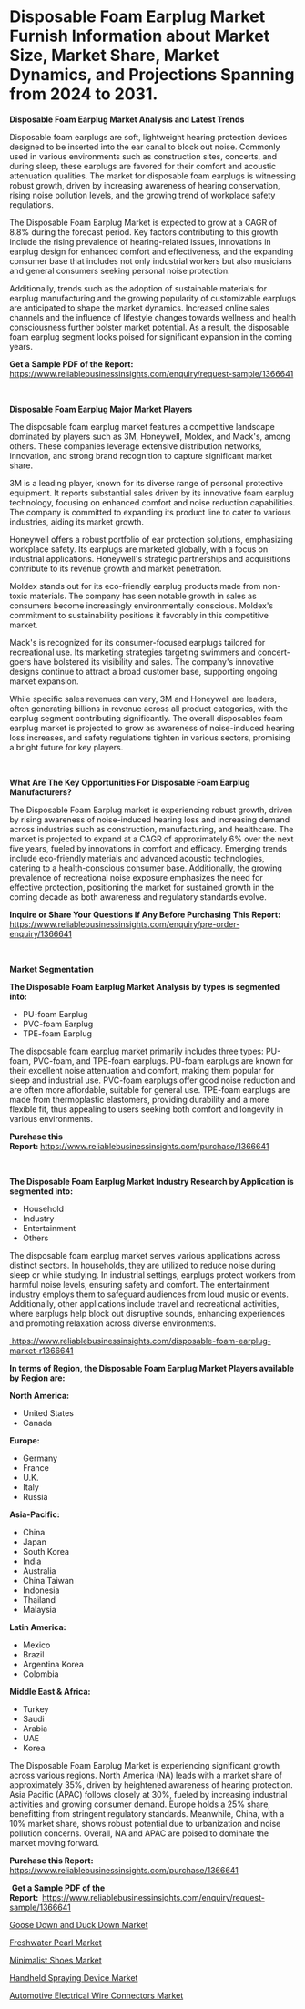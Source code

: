 <p><h1>Disposable Foam Earplug Market Furnish Information about Market Size, Market Share, Market Dynamics, and Projections Spanning from 2024 to 2031.</h1></p><p><strong>Disposable Foam Earplug Market Analysis and Latest Trends</strong></p>
<p><p>Disposable foam earplugs are soft, lightweight hearing protection devices designed to be inserted into the ear canal to block out noise. Commonly used in various environments such as construction sites, concerts, and during sleep, these earplugs are favored for their comfort and acoustic attenuation qualities. The market for disposable foam earplugs is witnessing robust growth, driven by increasing awareness of hearing conservation, rising noise pollution levels, and the growing trend of workplace safety regulations.</p><p>The Disposable Foam Earplug Market is expected to grow at a CAGR of 8.8% during the forecast period. Key factors contributing to this growth include the rising prevalence of hearing-related issues, innovations in earplug design for enhanced comfort and effectiveness, and the expanding consumer base that includes not only industrial workers but also musicians and general consumers seeking personal noise protection.</p><p>Additionally, trends such as the adoption of sustainable materials for earplug manufacturing and the growing popularity of customizable earplugs are anticipated to shape the market dynamics. Increased online sales channels and the influence of lifestyle changes towards wellness and health consciousness further bolster market potential. As a result, the disposable foam earplug segment looks poised for significant expansion in the coming years.</p></p>
<p><strong>Get a Sample PDF of the Report:&nbsp;</strong> <a href="https://www.reliablebusinessinsights.com/enquiry/request-sample/1366641?utm_campaign=39&utm_medium=2&utm_source=Github&utm_content=ia&utm_term=06122024&utm_id=disposable-foam-earplug">https://www.reliablebusinessinsights.com/enquiry/request-sample/1366641</a></p>
<p>&nbsp;</p>
<p><strong>Disposable Foam Earplug Major Market Players</strong></p>
<p><p>The disposable foam earplug market features a competitive landscape dominated by players such as 3M, Honeywell, Moldex, and Mack's, among others. These companies leverage extensive distribution networks, innovation, and strong brand recognition to capture significant market share. </p><p>3M is a leading player, known for its diverse range of personal protective equipment. It reports substantial sales driven by its innovative foam earplug technology, focusing on enhanced comfort and noise reduction capabilities. The company is committed to expanding its product line to cater to various industries, aiding its market growth.</p><p>Honeywell offers a robust portfolio of ear protection solutions, emphasizing workplace safety. Its earplugs are marketed globally, with a focus on industrial applications. Honeywell's strategic partnerships and acquisitions contribute to its revenue growth and market penetration.</p><p>Moldex stands out for its eco-friendly earplug products made from non-toxic materials. The company has seen notable growth in sales as consumers become increasingly environmentally conscious. Moldex's commitment to sustainability positions it favorably in this competitive market.</p><p>Mack's is recognized for its consumer-focused earplugs tailored for recreational use. Its marketing strategies targeting swimmers and concert-goers have bolstered its visibility and sales. The company's innovative designs continue to attract a broad customer base, supporting ongoing market expansion.</p><p>While specific sales revenues can vary, 3M and Honeywell are leaders, often generating billions in revenue across all product categories, with the earplug segment contributing significantly. The overall disposables foam earplug market is projected to grow as awareness of noise-induced hearing loss increases, and safety regulations tighten in various sectors, promising a bright future for key players.</p></p>
<p>&nbsp;</p>
<p><strong>What Are The Key Opportunities For Disposable Foam Earplug Manufacturers?</strong></p>
<p><p>The Disposable Foam Earplug market is experiencing robust growth, driven by rising awareness of noise-induced hearing loss and increasing demand across industries such as construction, manufacturing, and healthcare. The market is projected to expand at a CAGR of approximately 6% over the next five years, fueled by innovations in comfort and efficacy. Emerging trends include eco-friendly materials and advanced acoustic technologies, catering to a health-conscious consumer base. Additionally, the growing prevalence of recreational noise exposure emphasizes the need for effective protection, positioning the market for sustained growth in the coming decade as both awareness and regulatory standards evolve.</p></p>
<p><strong>Inquire or Share Your Questions If Any Before Purchasing This Report:</strong> <a href="https://www.reliablebusinessinsights.com/enquiry/pre-order-enquiry/1366641?utm_campaign=39&utm_medium=2&utm_source=Github&utm_content=ia&utm_term=06122024&utm_id=disposable-foam-earplug">https://www.reliablebusinessinsights.com/enquiry/pre-order-enquiry/1366641</a></p>
<p>&nbsp;</p>
<p><strong>Market Segmentation</strong></p>
<p><strong>The Disposable Foam Earplug Market Analysis by types is segmented into:</strong></p>
<p><ul><li>PU-foam Earplug</li><li>PVC-foam Earplug</li><li>TPE-foam Earplug</li></ul></p>
<p><p>The disposable foam earplug market primarily includes three types: PU-foam, PVC-foam, and TPE-foam earplugs. PU-foam earplugs are known for their excellent noise attenuation and comfort, making them popular for sleep and industrial use. PVC-foam earplugs offer good noise reduction and are often more affordable, suitable for general use. TPE-foam earplugs are made from thermoplastic elastomers, providing durability and a more flexible fit, thus appealing to users seeking both comfort and longevity in various environments.</p></p>
<p><strong>Purchase this Report:&nbsp;</strong><a href="https://www.reliablebusinessinsights.com/purchase/1366641?utm_campaign=39&utm_medium=2&utm_source=Github&utm_content=ia&utm_term=06122024&utm_id=disposable-foam-earplug">https://www.reliablebusinessinsights.com/purchase/1366641</a></p>
<p>&nbsp;</p>
<p><strong>The Disposable Foam Earplug Market Industry Research by Application is segmented into:</strong></p>
<p><ul><li>Household</li><li>Industry</li><li>Entertainment</li><li>Others</li></ul></p>
<p><p>The disposable foam earplug market serves various applications across distinct sectors. In households, they are utilized to reduce noise during sleep or while studying. In industrial settings, earplugs protect workers from harmful noise levels, ensuring safety and comfort. The entertainment industry employs them to safeguard audiences from loud music or events. Additionally, other applications include travel and recreational activities, where earplugs help block out disruptive sounds, enhancing experiences and promoting relaxation across diverse environments.</p></p>
<p><a href="https://www.reliablebusinessinsights.com/disposable-foam-earplug-market-r1366641?utm_campaign=39&utm_medium=2&utm_source=Github&utm_content=ia&utm_term=06122024&utm_id=disposable-foam-earplug">&nbsp;https://www.reliablebusinessinsights.com/disposable-foam-earplug-market-r1366641</a></p>
<p><strong>In terms of Region, the Disposable Foam Earplug Market Players available by Region are:</strong></p>
<p>
    <p> <strong> North America: </strong>
        <ul>
            <li>United States</li>
            <li>Canada</li>
        </ul>
        </p> 
    <p> <strong> Europe: </strong>
        <ul>
            <li>Germany</li>
            <li>France</li>
            <li>U.K.</li>
            <li>Italy</li>
            <li>Russia</li>
        </ul>
        </p> 
    <p> <strong> Asia-Pacific: </strong>
        <ul>
            <li>China</li>
            <li>Japan</li>
            <li>South Korea</li>
            <li>India</li>
            <li>Australia</li>
            <li>China Taiwan</li>
            <li>Indonesia</li>
            <li>Thailand</li>
            <li>Malaysia</li>
        </ul>
        </p> 
    <p> <strong> Latin America: </strong>
        <ul>
            <li>Mexico</li>
            <li>Brazil</li>
            <li>Argentina Korea</li>
            <li>Colombia</li>
        </ul>
        </p> 
    <p> <strong> Middle East & Africa: </strong>
        <ul>
            <li>Turkey</li>
            <li>Saudi</li>
            <li>Arabia</li>
            <li>UAE</li>
            <li>Korea</li>
        </ul>
    </p>
    </p>
<p><p>The Disposable Foam Earplug Market is experiencing significant growth across various regions. North America (NA) leads with a market share of approximately 35%, driven by heightened awareness of hearing protection. Asia Pacific (APAC) follows closely at 30%, fueled by increasing industrial activities and growing consumer demand. Europe holds a 25% share, benefitting from stringent regulatory standards. Meanwhile, China, with a 10% market share, shows robust potential due to urbanization and noise pollution concerns. Overall, NA and APAC are poised to dominate the market moving forward.</p></p>
<p><strong>Purchase this Report: </strong><a href="https://www.reliablebusinessinsights.com/purchase/1366641?utm_campaign=39&utm_medium=2&utm_source=Github&utm_content=ia&utm_term=06122024&utm_id=disposable-foam-earplug">https://www.reliablebusinessinsights.com/purchase/1366641</a></p>
<p>&nbsp;<strong>Get a Sample PDF of the Report:&nbsp;&nbsp;</strong><a href="https://www.reliablebusinessinsights.com/enquiry/request-sample/1366641?utm_campaign=39&utm_medium=2&utm_source=Github&utm_content=ia&utm_term=06122024&utm_id=disposable-foam-earplug">https://www.reliablebusinessinsights.com/enquiry/request-sample/1366641</a></p>
<p><strong></strong></p>
<p><p><a href="https://www.linkedin.com/pulse/goose-down-duck-market-forecastfor-year2024-2031-insigths-w5fle?utm_campaign=39&utm_medium=2&utm_source=Github&utm_content=ia&utm_term=06122024&utm_id=disposable-foam-earplug">Goose Down and Duck Down Market</a></p><p><a href="https://www.linkedin.com/pulse/study-forecastingthe-globalfreshwater-pearl-market-growingat-pftbe?utm_campaign=39&utm_medium=2&utm_source=Github&utm_content=ia&utm_term=06122024&utm_id=disposable-foam-earplug">Freshwater Pearl Market</a></p><p><a href="https://issuu.com/reportprime-2/docs/minimalist-shoes-market-size-2030.pptx?utm_campaign=39&utm_medium=2&utm_source=Github&utm_content=ia&utm_term=06122024&utm_id=disposable-foam-earplug">Minimalist Shoes Market</a></p><p><a href="https://issuu.com/reportprime-2/docs/handheld-spraying-device-market-size-2030.pptx?utm_campaign=39&utm_medium=2&utm_source=Github&utm_content=ia&utm_term=06122024&utm_id=disposable-foam-earplug">Handheld Spraying Device Market</a></p><p><a href="https://www.linkedin.com/pulse/in-depth-investigation-automotive-electrical-wire-connectors-bnkrc?utm_campaign=39&utm_medium=2&utm_source=Github&utm_content=ia&utm_term=06122024&utm_id=disposable-foam-earplug">Automotive Electrical Wire Connectors Market</a></p></p>